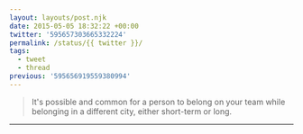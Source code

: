 ```yaml
---
layout: layouts/post.njk
date: 2015-05-05 18:32:22 +00:00
twitter: '595657303665332224'
permalink: /status/{{ twitter }}/
tags: 
  - tweet
  - thread
previous: '595656919559380994'
---
```


> It's possible and common for a person to belong on your team while belonging in a different city, either short-term or long.

---
